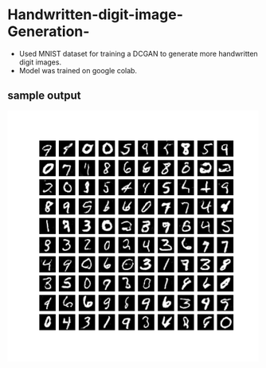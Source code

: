# Handwritten-digit-image-Generation-
- Used MNIST dataset for training a DCGAN to generate more handwritten digit images.
- Model was trained on google colab.

## sample output
<img src='final_output.png'>
